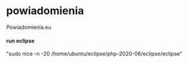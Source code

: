 # powiadomienia
Powiadomienia.eu

#### run eclipse
"sudo nice -n -20 /home/ubuntu/eclipse/php-2020-06/eclipse/eclipse"